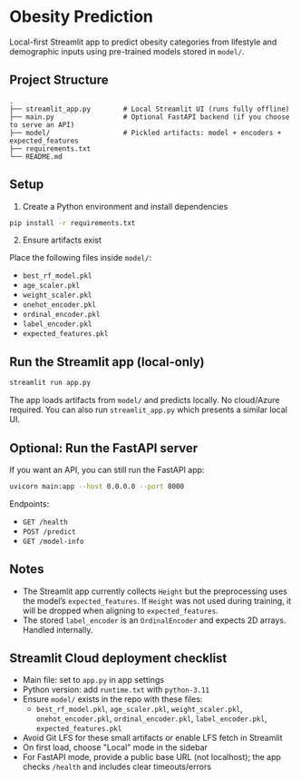 # Obesity Prediction

Local-first Streamlit app to predict obesity categories from lifestyle and demographic inputs using pre-trained models stored in `model/`.

## Project Structure

```
.
├── streamlit_app.py        # Local Streamlit UI (runs fully offline)
├── main.py                 # Optional FastAPI backend (if you choose to serve an API)
├── model/                  # Pickled artifacts: model + encoders + expected_features
├── requirements.txt
└── README.md
```

## Setup

1) Create a Python environment and install dependencies

```bash
pip install -r requirements.txt
```

2) Ensure artifacts exist

Place the following files inside `model/`:

- `best_rf_model.pkl`
- `age_scaler.pkl`
- `weight_scaler.pkl`
- `onehot_encoder.pkl`
- `ordinal_encoder.pkl`
- `label_encoder.pkl`
- `expected_features.pkl`

## Run the Streamlit app (local-only)

```bash
streamlit run app.py
```

The app loads artifacts from `model/` and predicts locally. No cloud/Azure required. You can also run `streamlit_app.py` which presents a similar local UI.

## Optional: Run the FastAPI server

If you want an API, you can still run the FastAPI app:

```bash
uvicorn main:app --host 0.0.0.0 --port 8000
```

Endpoints:
- `GET /health`
- `POST /predict`
- `GET /model-info`

## Notes

- The Streamlit app currently collects `Height` but the preprocessing uses the model’s `expected_features`. If `Height` was not used during training, it will be dropped when aligning to `expected_features`.
- The stored `label_encoder` is an `OrdinalEncoder` and expects 2D arrays. Handled internally.

## Streamlit Cloud deployment checklist

- Main file: set to `app.py` in app settings
- Python version: add `runtime.txt` with `python-3.11`
- Ensure `model/` exists in the repo with these files:
  - `best_rf_model.pkl`, `age_scaler.pkl`, `weight_scaler.pkl`, `onehot_encoder.pkl`, `ordinal_encoder.pkl`, `label_encoder.pkl`, `expected_features.pkl`
- Avoid Git LFS for these small artifacts or enable LFS fetch in Streamlit
- On first load, choose "Local" mode in the sidebar
- For FastAPI mode, provide a public base URL (not localhost); the app checks `/health` and includes clear timeouts/errors
